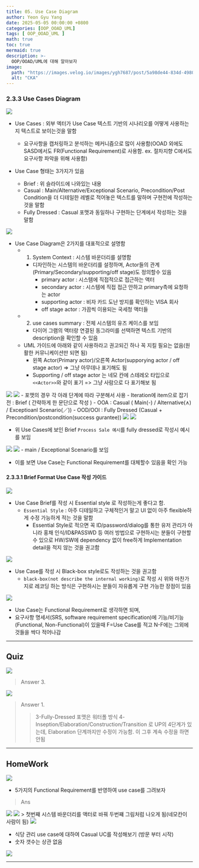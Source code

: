 ```yaml
---
title: 05. Use Case Diagram
author: Yeon Gyu Yang
date: 2025-05-05 00:00:00 +0800
categories: [OOP_OOAD_UML]
tags: [ OOP_OOAD_UML ]
math: true
toc: true
mermaid: true
description: >-
  OOP/OOAD/UML에 대해 알아보자
image:
  path: "https://images.velog.io/images/ygh7687/post/5a98de44-834d-4980-876a-a736260d0bee/oop.png"
  alt: "CKA"
---
```



### 2.3.3 Use Cases Diagram

<img src="/assets/img/post/oop_ooad_uml/lec5/1.png">

- Use Cases : 외부 엑터가 Use Case 텍스트 기반의 시나리오를 어떻게 사용하는지 텍스트로 보이는것을 말함
  - 요구사항을 캡처링하고 분석하는 메커니즘으로 많이 사용함(OOAD 외에도 SASD에서도 FR(Functional Requirement)로 사용함. ex. 절차지향 C에서도 요구사항 파악을 위해 사용함)

- Use Case 형태는 3가지가 있음
  - Brief : 위 슬라이드에 나와있는 내용
  - Casual : Main/Alternative/Exceptional Scenario, Precondition/Post Condition을 더 디테일한 레벨로 적어놓은 텍스트를 말하며 구현전에 작성하는 것을 말함
  - Fully Dressed : Casual 포맷과 동일하나 구현하는 단계에서 작성하는 것을 말함

<img src="/assets/img/post/oop_ooad_uml/lec5/2.png">

- Use Case Diagram은 2가지를 대표적으로 설명함
  - 1. System Context : 시스템 바운더리를 설명함
    - 디자인하는 시스템의 바운더리를 설정하며, Actor들의 관계(Primary/Secondary/supporting/off stage)도 정의할수 있음
      - primary actor : 시스템에 직접적으로 접근하는 액터
      - secondary actor : 시스템에 직접 접근 안하고 primary측에 요청하는 actor
      - supporting actor : 비자 카드 도난 방지를 확인하는 VISA 회사
      - off stage actor : 가끔씩 이용되는 국세청 액터들
  - 2. use cases summary : 전체 시스템의 유즈 케이스를 보임
    - 다이어 그램의 액터랑 연결된 동그라미를 선택하면 텍스트 기반의 description을 확인할 수 있음
  - UML 가이드에 아래와 같이 사용하라고 권고되긴 하나 꼭 지킬 필요는 없음(원활한 커뮤니케이션만 되면 됨)
    - 왼쪽 Actor(Primary actor)/오른쪽 Actor(supporying actor / off stage actor) => 그냥 아무데나 표기해도 됨
    - Supporting / off stage actor 는 네모 칸에 스테레오 타입으로 `<<Actor>>`와 같이 표기 => 그냥 사람으로 다 표기해보 됨

<img src="/assets/img/post/oop_ooad_uml/lec5/3.png">
<img src="/assets/img/post/oop_ooad_uml/lec5/4.png">
- 포맷의 경우 각 아래 단계에 따라 구분해서 사용
  - Iteration에 item으로 잡기 전 : Brief ( 간략하게 한 문단으로 작성 )
  - OOA : Casual ( Main(-) / Alternative(∧) / Exceptioanl Scenario(／))
  - OOD/OOI :  Fully Dressed (Casual + Precondition/postcondition(success gurantee))


<img src="/assets/img/post/oop_ooad_uml/lec5/5.png">
<img src="/assets/img/post/oop_ooad_uml/lec5/6.png">

- 위 Use Cases에 보인 Brief `Process Sale 예시`를 fully dressed로 작성시 예시를 보임

<img src="/assets/img/post/oop_ooad_uml/lec5/7.png">
<img src="/assets/img/post/oop_ooad_uml/lec5/8.png">
- main / Exceptional Scenario를 보임

- 이를 보면 Use Case는 Functional Requirement를 대체할수 있음을 확인 가능

#### 2.3.3.1 Brief Format Use Case 작성 가이드

<img src="/assets/img/post/oop_ooad_uml/lec5/9.png">

- Use Case Brief를 작성 시 Essential style 로 작성하는게 좋다고 함.
  - `Essential Style` : 아주 디테일하고 구체적인거 말고 UI 없이 아주 flexible하게 수정 가능하게 적는 것을 말함
    - Essential Style로 적으면 꼭 ID/password/dialog를 통한 유저 관리가 아니라 홍채 인식/ID&PASSWD 등 여러 방법으로 구현하시는 분들이 구현할수 있으로 HW/SW에 dependency 없이 free하게 Implementation detail을 적지 않는 것을 권고함


<img src="/assets/img/post/oop_ooad_uml/lec5/10.png">

- Use Case를 작성 시 Black-box style로도 작성하는 것을 권고함
  - `black-box(not describe the internal working)`로 작성 시 위와 마찬가지로 레코딩 하는 방식은 구현하시는 분들이 자유롭게 구현 가능한 장점이 있음

<img src="/assets/img/post/oop_ooad_uml/lec5/11.png">

- Use Case는 Functional Requirement로 생각하면 되며,
- 요구사항 명세서(SRS, software requirement specification)에 기능/비기능(Functional, Non-Functional)이 있을때 F=Use Case를 적고 N-F에는 그외에 것들을 싹다 적어나감


---

## Quiz

<img src="/assets/img/post/oop_ooad_uml/lec5/12.png">

> Answer 3.

<img src="/assets/img/post/oop_ooad_uml/lec5/13.png">

> Answer 1.
>> 3-Fully-Dressed 포맷은 워터폴 방식
>> 4-Inseption/Elaboration/Construction/Transition 로 UP의 4단계가 있는데, Elaboration 단계까지만 수정이 가능함. 이 그후 계속 수정을 하면 안됨


---

## HomeWork

<img src="/assets/img/post/oop_ooad_uml/lec5/14.png">

- 5가지의 Functional Requirement를 반영하여 use case를 그려보자

> Ans
<img src="/assets/img/post/oop_ooad_uml/lec5/16.png">
<img src="/assets/img/post/oop_ooad_uml/lec5/17.png">
> 첫번쨰 시스템 바운더리를 액터로 바꿔 두번쨰 그림처럼 나오게 됨(네모칸이 사람이 됨)


<img src="/assets/img/post/oop_ooad_uml/lec5/15.png">

- 식당 관리 use case에 대하여 Casual UC를 작성해보기 (방문 부터 시작)
- 숫자 갯수는 상관 없음

<img src="/assets/img/post/oop_ooad_uml/lec5/18.png">

---

